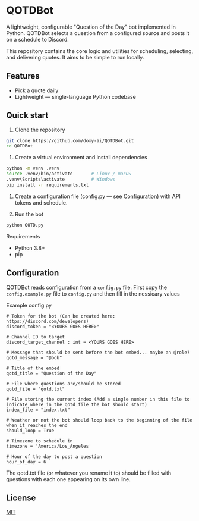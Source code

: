 # QOTDBot

A lightweight, configurable "Question of the Day" bot implemented in Python. QOTDBot selects a question from a configured source and posts it on a schedule to Discord.

This repository contains the core logic and utilities for scheduling, selecting, and delivering quotes. It aims to be simple to run locally.

## Features
- Pick a quote daily
- Lightweight — single-language Python codebase

## Quick start

1. Clone the repository
```bash
git clone https://github.com/doxy-ai/QOTDBot.git
cd QOTDBot
```

1. Create a virtual environment and install dependencies
```bash
python -m venv .venv
source .venv/bin/activate       # Linux / macOS
.venv\Scripts\activate          # Windows
pip install -r requirements.txt
```

1. Create a configuration file (config.py — see [Configuration](#configuration)) with API tokens and schedule.

2. Run the bot
```bash
python QOTD.py
```

Requirements
- Python 3.8+
- pip

## Configuration

QOTDBot reads configuration from a `config.py` file. First copy the `config.example.py` file to `config.py` and then fill in the nessicary values

Example config.py
```
# Token for the bot (Can be created here: https://discord.com/developers)
discord_token = "<YOURS GOES HERE>"

# Channel ID to target
discord_target_channel : int = <YOURS GOES HERE>

# Message that should be sent before the bot embed... maybe an @role?
qotd_message = "@bob"

# Title of the embed
qotd_title = "Question of the Day"

# File where questions are/should be stored
qotd_file = "qotd.txt"

# File storing the current index (Add a single number in this file to indicate where in the qotd_file the bot should start)
index_file = "index.txt"

# Weather or not the bot should loop back to the beginning of the file when it reaches the end
should_loop = True

# Timezone to schedule in
timezone = 'America/Los_Angeles'

# Hour of the day to post a question
hour_of_day = 6
```

The qotd.txt file (or whatever you rename it to) should be filled with questions with each one appearing on its own line.

## License

[MIT](LICENSE)